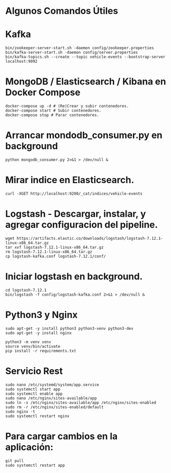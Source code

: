 # Algunos Comandos Útiles
# Kafka

    bin/zookeeper-server-start.sh -daemon config/zookeeper.properties
    bin/kafka-server-start.sh -daemon config/server.properties
    bin/kafka-topics.sh --create --topic vehicle-events --bootstrap-server localhost:9092

# MongoDB / Elasticsearch / Kibana en Docker Compose

    docker-compose up -d # (Re)Crear y subir contenedores.
    docker-compose start # Subir contenedores.
    docker-compose stop # Parar contenedores.

# Arrancar mondodb_consumer.py en background

    python mongodb_consumer.py 2>&1 > /dev/null &

# Mirar indice en Elasticsearch.

    curl -XGET http://localhost:9200/_cat/indices/vehicle-events

# Logstash - Descargar, instalar, y agregar configuracion del pipeline.

    wget https://artifacts.elastic.co/downloads/logstash/logstash-7.12.1-linux-x86_64.tar.gz
    tar xvf logstash-7.12.1-linux-x86_64.tar.gz
    rm logstash-7.12.1-linux-x86_64.tar.gz
    cp logstash-kafka.conf logstash-7.12.1/conf/

# Iniciar logstash en background.

    cd logstash-7.12.1
    bin/logstash -f config/logstash-kafka.conf 2>&1 > /dev/null &


# Python3 y Nginx

    sudo apt-get -y install python3 python3-venv python3-dev
    sudo apt-get -y install nginx

    python3 -m venv venv
    source venv/bin/activate
    pip install -r requirements.txt

# Servicio Rest

    sudo nano /etc/systemd/system/app.service
    sudo systemctl start app
    sudo systemctl enable app
    sudo nano /etc/nginx/sites-available/app
    sudo ln -s /etc/nginx/sites-available/app /etc/nginx/sites-enabled
    sudo rm -r /etc/nginx/sites-enabled/default
    sudo nginx -t
    sudo systemctl restart nginx

# Para cargar cambios en la aplicación:

    git pull
    sudo systemctl restart app
